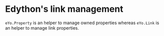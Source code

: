# Edython's link management

`eYo.Property` is an helper to manage owned properties whereas `eYo.Link` is an helper to manage link properties.
